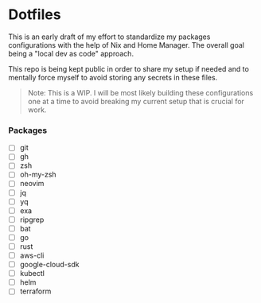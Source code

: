# Dotfiles

This is an early draft of my effort to standardize my packages configurations with the help of Nix and Home Manager. The overall goal being a "local dev as code" approach.

This repo is being kept public in order to share my setup if needed and to mentally force myself to avoid storing any secrets in these files.

> Note: This is a WIP. I will be most likely building these configurations one at a time to avoid breaking my current setup that is crucial for work.

### Packages
- [ ] git
- [ ] gh 
- [ ] zsh
- [ ] oh-my-zsh
- [ ] neovim
- [ ] jq
- [ ] yq
- [ ] exa
- [ ] ripgrep
- [ ] bat
- [ ] go
- [ ] rust
- [ ] aws-cli 
- [ ] google-cloud-sdk
- [ ] kubectl
- [ ] helm
- [ ] terraform
